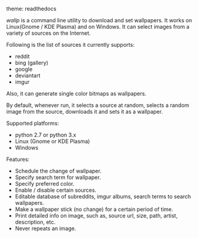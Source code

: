 theme: readthedocs

*wallp* is a command line utility to download and set wallpapers. It works on Linux(Gnome / KDE Plasma) and on Windows. It can select images from a variety of sources on the Internet. 

Following is the list of sources it currently supports:

* reddit
* bing (gallery)
* google
* deviantart
* imgur

Also, it can generate single color bitmaps as wallpapers.

By default, whenever run, it selects a source at random, selects a random image from the source, downloads it and sets it as a wallpaper.


Supported platforms:

* python 2.7 or python 3.x
* Linux (Gnome or KDE Plasma)
* Windows


Features:

* Schedule the change of wallpaper.
* Specify search term for wallpaper.
* Specify preferred color.
* Enable / disable certain sources.
* Editable database of subreddits, imgur albums, search terms to search wallpapers.
* Make a wallpaper stick (no change) for a certain period of time.
* Print detailed info on image, such as, source url, size, path, artist, description, etc.
* Never repeats an image.

